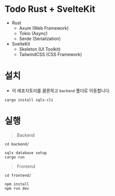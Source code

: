 # Todo Rust + SvelteKit

- Rust
  - Axum (Web Framework)
  - Tokio (Async)
  - Serde (Serialization)
- SvelteKit
  - Skeleton (UI Toolkit)
  - TailwindCSS (CSS Framework)

# 설치

- 이 레포지토리를 클론하고 `backend` 폴더로 이동합니다.

```
cargo install sqlx-cli
```

# 실행

> Backend

```
cd backend/

sqlx database setup
cargo run
```

> Frontend

```
cd frontend/

npm install
npm run dev
```
